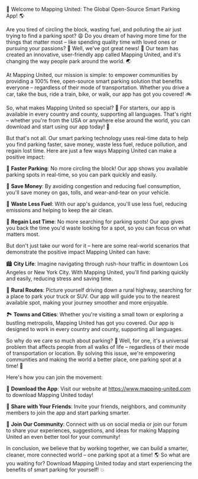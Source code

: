 🚀 Welcome to Mapping United: The Global Open-Source Smart Parking App! 🌎

Are you tired of circling the block, wasting fuel, and polluting the air just trying to find a parking spot? 😩 Do you dream of having more time for the things that matter most – like spending quality time with loved ones or pursuing your passions? 💖 Well, we've got great news! 🎉 Our team has created an innovative, user-friendly app called Mapping United, and it's changing the way people park around the world. 🌏

At Mapping United, our mission is simple: to empower communities by providing a 100% free, open-source smart parking solution that benefits everyone – regardless of their mode of transportation. Whether you drive a car, take the bus, ride a train, bike, or walk, our app has got you covered! 🚲

So, what makes Mapping United so special? 🤔 For starters, our app is available in every country and county, supporting all languages. That's right – whether you're from the USA or anywhere else around the world, you can download and start using our app today! 📱

But that's not all. Our smart parking technology uses real-time data to help you find parking faster, save money, waste less fuel, reduce pollution, and regain lost time. Here are just a few ways Mapping United can make a positive impact:

📍 **Faster Parking**: No more circling the block! Our app shows you available parking spots in real-time, so you can park quickly and easily.

💸 **Save Money**: By avoiding congestion and reducing fuel consumption, you'll save money on gas, tolls, and wear-and-tear on your vehicle.

🌟 **Waste Less Fuel**: With our app's guidance, you'll use less fuel, reducing emissions and helping to keep the air clean.

💚 **Regain Lost Time**: No more searching for parking spots! Our app gives you back the time you'd waste looking for a spot, so you can focus on what matters most.

But don't just take our word for it – here are some real-world scenarios that demonstrate the positive impact Mapping United can have:

🏙️ **City Life**: Imagine navigating through rush-hour traffic in downtown Los Angeles or New York City. With Mapping United, you'll find parking quickly and easily, reducing stress and saving time.

🌳 **Rural Routes**: Picture yourself driving down a rural highway, searching for a place to park your truck or SUV. Our app will guide you to the nearest available spot, making your journey smoother and more enjoyable.

🏞️ **Towns and Cities**: Whether you're visiting a small town or exploring a bustling metropolis, Mapping United has got you covered. Our app is designed to work in every country and county, supporting all languages.

So why do we care so much about parking? 🤔 Well, for one, it's a universal problem that affects people from all walks of life – regardless of their mode of transportation or location. By solving this issue, we're empowering communities and making the world a better place, one parking spot at a time! 🌟

Here's how you can join the movement:

📲 **Download the App**: Visit our website at https://www.mapping-united.com to download Mapping United today!

💬 **Share with Your Friends**: Invite your friends, neighbors, and community members to join the app and start parking smarter.

🤝 **Join Our Community**: Connect with us on social media or join our forum to share your experiences, suggestions, and ideas for making Mapping United an even better tool for your community!

In conclusion, we believe that by working together, we can build a smarter, cleaner, more connected world – one parking spot at a time! 🌎 So what are you waiting for? Download Mapping United today and start experiencing the benefits of smart parking for yourself! 💥